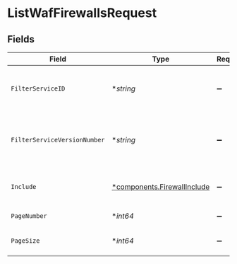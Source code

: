 # ListWafFirewallsRequest


## Fields

| Field                                                                 | Type                                                                  | Required                                                              | Description                                                           | Example                                                               |
| --------------------------------------------------------------------- | --------------------------------------------------------------------- | --------------------------------------------------------------------- | --------------------------------------------------------------------- | --------------------------------------------------------------------- |
| `FilterServiceID`                                                     | **string*                                                             | :heavy_minus_sign:                                                    | Limit the results returned to a specific service.                     |                                                                       |
| `FilterServiceVersionNumber`                                          | **string*                                                             | :heavy_minus_sign:                                                    | Limit the results returned to a specific service version.             |                                                                       |
| `Include`                                                             | [*components.FirewallInclude](../../models/shared/firewallinclude.md) | :heavy_minus_sign:                                                    | Include related objects. Optional.                                    |                                                                       |
| `PageNumber`                                                          | **int64*                                                              | :heavy_minus_sign:                                                    | Current page.                                                         | 1                                                                     |
| `PageSize`                                                            | **int64*                                                              | :heavy_minus_sign:                                                    | Number of records per page.                                           | 20                                                                    |